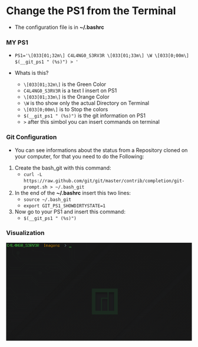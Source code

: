 # Change the PS1 from the Terminal

* The configuration file is in **~/.bashrc**

### MY PS1

* `PS1='\[033[01;32m\] C4L4NG0_S3RV3R \[033[01;33m\] \W \[033[0;00m\] $(__git_ps1 " (%s)") > '`

* Whats is this?
    * `\[033[01;32m\]` is the Green Color
    * `C4L4NG0_S3RV3R` is a text I insert on PS1
    * `\[033[01;33m\]` is the Orange Color
    * `\W` is tho show only the actual Directory on Terminal
    * `\[033[0;00m\]` is to Stop the colors
    * `$(__git_ps1 " (%s)")` is the git information on PS1
    * `>` after this simbol you can insert commands on terminal

### Git Configuration

* You can see informations about the status from a Repository cloned on your computer, for that you need to do the Following:

1. Create the bash_git with this command:
    * `curl -L https://raw.github.com/git/git/master/contrib/completion/git-prompt.sh > ~/.bash_git`
2. In the end of the **~/.bashrc** insert this two lines:
    * `source ~/.bash_git`
    * `export GIT_PS1_SHOWDIRTYSTATE=1`
3. Now go to your PS1 and insert this command:
    * `$(__git_ps1 " (%s)")`

### Visualization

<img src="../images/ps1.png">